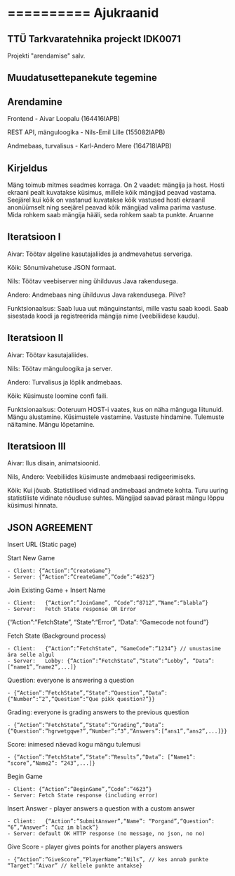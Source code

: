 ==========
Ajukraanid
==========


TTÜ Tarkvaratehnika projeckt IDK0071
------------------------------------

Projekti "arendamise" salv.

Muudatusettepanekute tegemine
-----------------------------


Arendamine
----------

Frontend - Aivar Loopalu (164416IAPB)

REST API, mänguloogika - Nils-Emil Lille (155082IAPB)

Andmebaas, turvalisus  - Karl-Andero Mere (164718IAPB)


Kirjeldus
---------
Mäng toimub mitmes seadmes korraga. On 2 vaadet: mängija ja host. Hosti ekraani pealt kuvatakse küsimus, millele kõik mängijad peavad vastama. Seejärel kui kõik on vastanud kuvatakse kõik vastused hosti ekraanil anonüümselt ning seejärel peavad kõik mängijad valima parima vastuse. Mida rohkem saab mängija hääli, seda rohkem saab ta punkte.
Aruanne


Iteratsioon I
-------------

Aivar: Töötav algeline kasutajaliides ja andmevahetus serveriga.

Kõik: Sõnumivahetuse JSON formaat.

Nils: Töötav veebiserver ning ühilduvus Java rakendusega.

Andero: Andmebaas ning ühilduvus Java rakendusega. Pilve?

Funktsionaalsus:
Saab luua uut mänguinstantsi, mille vastu saab koodi.
Saab sisestada koodi ja registreerida mängija nime (veebiliidese kaudu).

Iteratsioon II
--------------
Aivar: Töötav kasutajaliides.

Nils: Töötav mänguloogika ja server.

Andero: Turvalisus ja lõplik andmebaas.

Kõik: Küsimuste loomine confi faili.

Funktsionaalsus:
Ooteruum HOST-i vaates, kus on näha mänguga liitunuid.
Mängu alustamine.
Küsimustele vastamine.
Vastuste hindamine.
Tulemuste näitamine.
Mängu lõpetamine.

Iteratsioon III
---------------
Aivar: Ilus disain, animatsioonid.

Nils, Andero: Veebiliides küsimuste andmebaasi redigeerimiseks.

Kõik: Kui jõuab.
Statistilised vidinad andmebaasi andmete kohta. Turu uuring statistiliste vidinate nõudluse suhtes.
Mängijad saavad pärast mängu lõppu küsimusi hinnata.


JSON AGREEMENT
--------------

Insert URL (Static page)

Start New Game

	- Client: {“Action”:”CreateGame”}
	- Server: {“Action”:”CreateGame”,”Code”:”4623”}
Join Existing Game + Insert Name

	- Client: 	{“Action”:”JoinGame”, “Code”:“8712”,“Name”:“blabla”}
	- Server: 	Fetch State response OR Error
{“Action”:”FetchState”,
			“State”:“Error”,
			“Data”: “Gamecode not found”}

Fetch State (Background process)

	- Client: 	{“Action”:”FetchState”, “GameCode”:”1234”} // unustasime ära selle algul
	- Server: 	Lobby: {“Action”:”FetchState”,“State”:“Lobby”, “Data”: [“name1”,”name2”,...]}

Question: everyone is answering a question

    - {“Action”:”FetchState”,“State”:“Question”,“Data”: {“Number”:”2”,“Question”:“Que pikk question?”}}

Grading: everyone is grading answers to the previous question

    - {“Action”:”FetchState”,“State”:“Grading”,“Data”: {“Question”:”hgrwetgqwe?”,“Number”:”3”,“Answers”:[“ans1”,”ans2”,...]}}

Score: inimesed näevad kogu mängu tulemusi

    - {“Action”:”FetchState”,“State”:“Results”,“Data”: [“Name1”: “score”,“Name2”: “243”,...]}
    
Begin Game

    - Client: {“Action”:”BeginGame”,”Code”:”4623”}
    - Server: Fetch State response (including error)

Insert Answer - player answers a question with a custom answer

	- Client:	{“Action”:”SubmitAnswer”,“Name”: “Porgand”,“Question”: “6”,“Answer”: “Cuz im black”}
	- Server: default OK HTTP response (no message, no json, no no)
	
Give Score - player gives points for another players answers

	- {“Action”:”GiveScore”,“PlayerName”:“Nils”, // kes annab punkte “Target”:”Aivar” // kellele punkte antakse}

    
